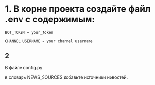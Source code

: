 # 1. В корне проекта создайте файл .env с содержимым:

```BOT_TOKEN = your_token```

```CHANNEL_USERNAME = your_channel_username```
## 2
В файле config.py

в словарь NEWS_SOURCES добавьте источники новостей.
